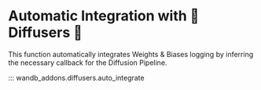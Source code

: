 # Automatic Integration with 🤗 Diffusers 🧨

This function automatically integrates Weights & Biases logging by inferring the necessary callback for the Diffusion Pipeline.

::: wandb_addons.diffusers.auto_integrate
